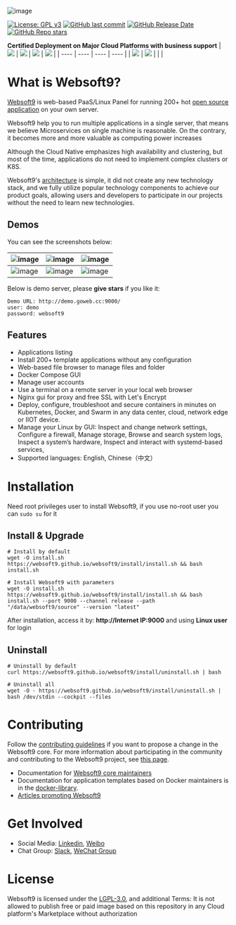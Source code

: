 ![image](https://github.com/user-attachments/assets/bb01fa37-1f53-4fc6-8992-9f784d02dd40)

[![License: GPL v3](https://img.shields.io/badge/License-GPL%20v3-blue.svg)](http://www.gnu.org/licenses/gpl-3.0)
[![GitHub last commit](https://img.shields.io/github/last-commit/websoft9/websoft9)](https://github.com/websoft9/websoft9)
[![GitHub Release Date](https://img.shields.io/github/release-date/websoft9/websoft9)](https://github.com/websoft9/websoft9)
[![GitHub Repo stars](https://img.shields.io/github/stars/websoft9/websoft9?style=social)](https://github.com/websoft9/websoft9) 

**Certified Deployment on Major Cloud Platforms with business support**
| [![](https://libs.websoft9.com/Websoft9/logo/marketplace/azure-logo.png)](https://azuremarketplace.microsoft.com/en-us/marketplace/apps/websoft9inc.websoft9)   |  [![](https://libs.websoft9.com/Websoft9/logo/marketplace/aws-logo.png)](https://aws.amazon.com/marketplace/pp/prodview-5jziwpvx4puq4)     | [![](https://libs.websoft9.com/Websoft9/logo/marketplace/alibabacloud-logo.png)](https://marketplace.alibabacloud.com/products/201072001/sgcmjj00034378.html)     |   [![](https://libs.websoft9.com/Websoft9/logo/marketplace/huaweicloud-logo.png)](https://marketplace.huaweicloud.com/intl/contents/bf4480ae-d0af-422c-b246-e2ec67743f4e)    |
| ---- | ---- | ---- | ---- |
| [![](https://libs.websoft9.com/Websoft9/logo/marketplace/aliyun-logo.png)](https://market.aliyun.com/products/53690006/cmjj00048735.html?userCode=yetrmi9y)     |   [![](https://libs.websoft9.com/Websoft9/logo/marketplace/huaweiyun-logo.png)](https://marketplace.huaweicloud.com/contents/29458a42-64b7-4637-aa7c-8bfddea1fb72#productid=OFFI1005787756558913536)    |      |      |



# What is Websoft9?

[Websoft9](https://github.com/Websoft9/websoft9) is web-based PaaS/Linux Panel for running 200+ hot [open source application](https://github.com/Websoft9/docker-library/tree/main/apps) on your own server.

Websoft9 help you to run multiple applications in a single server, that means we believe Microservices on single machine is reasonable. On the contrary, it becomes more and more valuable as computing power increases

Although the Cloud Native emphasizes high availability and clustering, but most of the time, applications do not need to implement complex clusters or K8S.

Websoft9's [architecture](https://github.com/Websoft9/websoft9/blob/main/docs/architecture.md) is simple, it did not create any new technology stack, and we fully utilize popular technology components to achieve our product goals, allowing users and developers to participate in our projects without the need to learn new technologies.

## Demos

You can see the screenshots below:

| ![image](https://github.com/Websoft9/websoft9/assets/16741975/8321780c-4824-4e40-997d-676a31534063) | ![image](https://github.com/Websoft9/websoft9/assets/16741975/e842575b-60bc-4b0d-a57b-28c26b16196a) | ![image](https://github.com/Websoft9/websoft9/assets/16741975/c598412a-9529-4286-ba03-6234d6da99b9) |
| --------------------------------------------------------------------------------------------------- | --------------------------------------------------------------------------------------------------- | --------------------------------------------------------------------------------------------------- |
| ![image](https://github.com/Websoft9/websoft9/assets/16741975/7bed3744-1e9f-429e-8678-3714c8c262e2) | ![image](https://github.com/Websoft9/websoft9/assets/16741975/a0923c69-2792-4cde-bfaf-bc018b61aee9) | ![image](https://github.com/Websoft9/websoft9/assets/16741975/901efd1c-31a0-4b31-b79c-fc2d441bb679) |



Below is demo server, please **give stars** if you like it:
```
Demo URL: http://demo.goweb.cc:9000/
user: demo
password: websoft9
```

## Features

- Applications listing
- Install 200+ template applications without any configuration
- Web-based file browser to manage files and folder
- Docker Compose GUI
- Manage user accounts
- Use a terminal on a remote server in your local web browser
- Nginx gui for proxy and free SSL with Let's Encrypt
- Deploy, configure, troubleshoot and secure containers in minutes on Kubernetes, Docker, and Swarm in any data center, cloud, network edge or IIOT device.
- Manage your Linux by GUI: Inspect and change network settings, Configure a firewall, Manage storage, Browse and search system logs, Inspect a system’s hardware, Inspect and interact with systemd-based services,
- Supported languages: English, Chinese（中文）

# Installation

Need root privileges user to install Websoft9, if you use no-root user you can `sudo su` for it

## Install & Upgrade

```
# Install by default
wget -O install.sh https://websoft9.github.io/websoft9/install/install.sh && bash install.sh

# Install Websoft9 with parameters
wget -O install.sh https://websoft9.github.io/websoft9/install/install.sh && bash install.sh --port 9000 --channel release --path "/data/websoft9/source" --version "latest"
```
After installation, access it by: **http://Internet IP:9000** and using **Linux user** for login

## Uninstall

```
# Uninstall by default
curl https://websoft9.github.io/websoft9/install/uninstall.sh | bash

# Uninstall all
wget -O - https://websoft9.github.io/websoft9/install/uninstall.sh | bash /dev/stdin --cockpit --files
```

# Contributing

Follow the [contributing guidelines](CONTRIBUTING.md) if you want to propose a change in the Websoft9 core. For more information about participating in the community and contributing to the Websoft9 project, see [this page](https://support.websoft9.com/docs/community/contributing).

- Documentation for [Websoft9 core maintainers](docs/MAINTAINERS.md)
- Documentation for application templates based on Docker maintainers is in the [docker-library](https://github.com/Websoft9/docker-library).
- [Articles promoting Websoft9](https://github.com/Websoft9/websoft9/issues/327)

# Get Involved

- Social Media: [Linkedin](https://www.linkedin.com/company/websoft9), [Weibo](https://weibo.com/chendelin1982)
- Chat Group: [Slack](https://websoft9-hq.slack.com/), [WeChat Group](https://libs.websoft9.com/Websoft9/feature/icon-userchatgroup-websoft9.png)

# License

Websoft9 is licensed under the [LGPL-3.0](/LICENSE.md), and additional Terms: It is not allowed to publish free or paid image based on this repository in any Cloud platform's Marketplace without authorization
